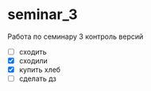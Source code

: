 # seminar_3
Работа по семинару 3 контроль версий

* [ ] сходить
* [x] сходили
* [x] купить хлеб
* [ ] сделать дз
